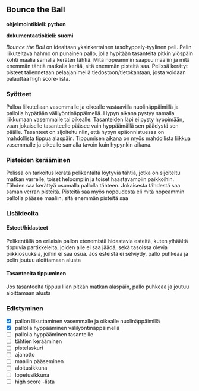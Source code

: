 ## Bounce the Ball
**ohjelmointikieli: python**
  
**dokumentaatiokieli: suomi**  
  
*Bounce the Ball* on idealtaan yksinkertainen tasohyppely-tyylinen peli. Pelin liikuteltava hahmo on punainen pallo, jolla hypitään tasanteita pitkin ylöspäin kohti maalia samalla keräten tähtiä. Mitä nopeammin saapuu maaliin ja mitä enemmän tähtiä matkalla kerää, sitä enemmän pisteitä saa. Pelissä kerätyt pisteet tallennetaan pelaajanimellä tiedostoon/tietokantaan, josta voidaan palauttaa high score-lista. 
  
### Syötteet  
  
Palloa liikutellaan vasemmalle ja oikealle vastaavilla nuolinäppäimillä ja pallolla hypätään välilyöntinäppäimellä. Hypyn aikana pystyy samalla liikkumaan vasemmalle tai oikealle. Tasanteiden läpi ei pysty hyppimään, vaan jokaiselle tasanteelle pääsee vain hyppäämällä sen päädystä sen päälle. Tasanteet on sijoiteltu niin, että hypyn epäonnistuessa on mahdollista tippua alaspäin. Tippumisen aikana on myös mahdollista liikkua vasemmalle ja oikealle samalla tavoin kuin hypynkin aikana.  
  
### Pisteiden kerääminen  
  
Pelissä on tarkoitus kerätä pelikentältä löytyviä tähtiä, jotka on sijoiteltu matkan varrelle, toiset helpompiin ja toiset haastavampiin paikkoihin. Tähden saa kerättyä osumalla pallolla tähteen. Jokaisesta tähdestä saa saman verran pisteitä. Pisteitä saa myös nopeudesta eli mitä nopeammin pallolla pääsee maaliin, sitä enemmän pisteitä saa

### Lisäideoita  
  
#### Esteet/hidasteet  
  
Pelikentällä on erilaisia pallon etenemistä hidastavia esteitä, kuten ylhäältä tippuvia partikkeleita, joiden alle ei saa jäädä, sekä tasoissa olevia piikkiosuuksia, joihin ei saa osua. Jos esteistä ei selviydy, pallo puhkeaa ja pelin joutuu aloittamaan alusta  
  
#### Tasanteelta tippuminen  
  
Jos tasanteelta tippuu liian pitkän matkan alaspäin, pallo puhkeaa ja joutuu aloittamaan alusta  
   
### Edistyminen
- [x] pallon liikuttaminen vasemmalle ja oikealle nuolinäppäimillä
- [x] pallolla hyppääminen välilyöntinäppäimellä
- [ ] pallolla hyppääminen tasanteille
- [ ] tähtien kerääminen
- [ ] pistelaskuri
- [ ] ajanotto
- [ ] maaliin pääseminen
- [ ] aloitusikkuna
- [ ] lopetusikkuna
- [ ] high score -lista
